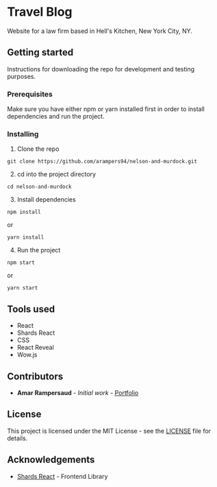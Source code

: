 # Travel Blog

Website for a law firm based in Hell's Kitchen, New York City, NY.

## Getting started

Instructions for downloading the repo for development and testing purposes.

### Prerequisites

Make sure you have either npm or yarn installed first in order to install dependencies and run the project.

### Installing

1. Clone the repo
```
git clone https://github.com/arampers94/nelson-and-murdock.git
```

2. cd into the project directory
```
cd nelson-and-murdock
```

3. Install dependencies
```
npm install
```
or
```
yarn install
```

4. Run the project
```
npm start
```
or
```
yarn start
```

## Tools used

* React
* Shards React
* CSS
* React Reveal
* Wow.js

## Contributors

* **Amar Rampersaud** - *Initial work* - [Portfolio](https://arampers94.github.io/Portfolio/)

## License

This project is licensed under the MIT License - see the [LICENSE](LICENSE) file for details.

## Acknowledgements

* [Shards React](https://designrevision.com/docs/shards-react/getting-started) - Frontend Library
